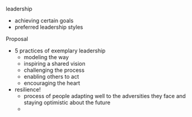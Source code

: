 leadership
- achieving certain goals
- preferred leadership styles

Proposal
- 5 practices of exemplary leadership
	- modeling the way
	- inspiring a shared vision
	- challenging the process
	- enabling others to act
	- encouraging the heart
- resilience! 
	- process of people adapting well to the adversities they face and staying optimistic about the future
	- 